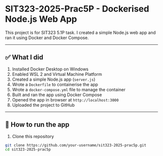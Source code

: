 # SIT323-2025-Prac5P - Dockerised Node.js Web App

This project is for SIT323 5.1P task. I created a simple Node.js web app and ran it using Docker and Docker Compose.

---

## ✅ What I did

1. Installed Docker Desktop on Windows
2. Enabled WSL 2 and Virtual Machine Platform
3. Created a simple Node.js app (`server.js`)
4. Wrote a `Dockerfile` to containerise the app
5. Wrote a `docker-compose.yml` file to manage the container
6. Built and ran the app using Docker Compose
7. Opened the app in browser at `http://localhost:3000`
8. Uploaded the project to GitHub

---

## 🧱 How to run the app

1. Clone this repository

```bash
git clone https://github.com/your-username/sit323-2025-prac5p.git
cd sit323-2025-prac5p
